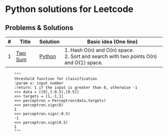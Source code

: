 # Python solutions for Leetcode

## Problems & Solutions

| # | Title | Solution | Basic idea (One line) |
|---| ----- | -------- | --------------------- |
| 1 | [Two Sum](https://leetcode.com/problems/two-sum/) | [Python](https://github.com/qiyuangong/leetcode/blob/master/python/001_Two_Sum.py) | 1. Hash O(n) and O(n) space.<br>2. Sort and search with two points O(n) and O(1) space. |

        """
        threshold function for classification
        :param u: input number
        :return: 1 if the input is greater than 0, otherwise -1
        >>> data = [[0],[-0.5],[0.5]]
        >>> targets = [1,-1,1]
        >>> perceptron = Perceptron(data,targets)
        >>> perceptron.sign(0)
        1
        >>> perceptron.sign(-0.5)
        -1
        >>> perceptron.sign(0.5)
        1
        """
